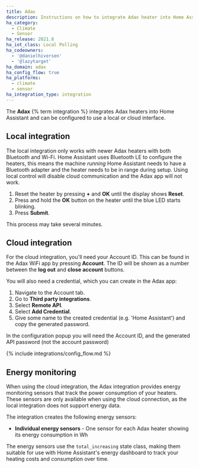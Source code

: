 ```yaml
---
title: Adax
description: Instructions on how to integrate Adax heater into Home Assistant.
ha_category:
  - Climate
  - Sensor
ha_release: 2021.8
ha_iot_class: Local Polling
ha_codeowners:
  - '@danielhiversen'
  - '@lazytarget'
ha_domain: adax
ha_config_flow: true
ha_platforms:
  - climate
  - sensor
ha_integration_type: integration
---
```


The **Adax** {% term integration %} integrates Adax heaters into Home Assistant and can be configured to use a local or cloud interface.

## Local integration

The local integration only works with newer Adax heaters with both Bluetooth and Wi-Fi. Home Assistant uses Bluetooth LE to configure the heaters, this means the machine _running_ Home Assistant needs to have a Bluetooth adapter and the heater needs to be in range during setup. Using local control will disable cloud communication and the Adax app will not work.

1. Reset the heater by pressing **+** and **OK** until the display shows **Reset**.
2. Press and hold the **OK** button on the heater until the blue LED starts blinking.
3. Press **Submit**.

This process may take several minutes.

## Cloud integration

For the cloud integration, you'll need your Account ID. This can be found in the Adax WiFi app by pressing **Account**. The ID will be shown as a number between the **log out** and **close account** buttons.

You will also need a credential, which you can create in the Adax app:

1. Navigate to the Account tab.
2. Go to **Third party integrations**.
3. Select **Remote API**.
4. Select **Add Credential**.
5. Give some name to the created credential (e.g. 'Home Assistant') and copy the generated password.

In the configuration popup you will need the Account ID, and the generated API password (not the account password)

{% include integrations/config_flow.md %}

## Energy monitoring

When using the cloud integration, the Adax integration provides energy monitoring sensors that track the power consumption of your heaters. These sensors are only available when using the cloud connection, as the local integration does not support energy data.

The integration creates the following energy sensors:

- **Individual energy sensors** - One sensor for each Adax heater showing its energy consumption in Wh

The energy sensors use the `total_increasing` state class, making them suitable for use with Home Assistant's energy dashboard to track your heating costs and consumption over time.
